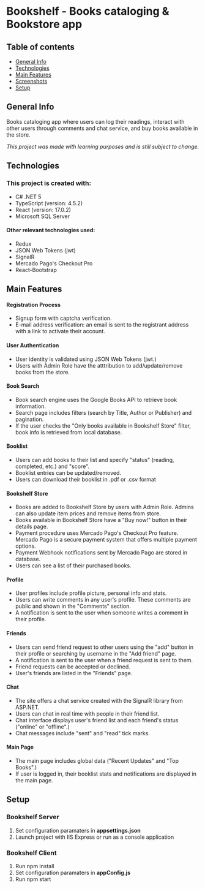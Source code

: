# Bookshelf - Books cataloging & Bookstore app

## Table of contents
* [General Info](#general-info)
* [Technologies](#technologies)
* [Main Features](#main-features)
* [Screenshots](https://github.com/ivan-svetlich/bookshelf/blob/main/screenshots/README.md)
* [Setup](#setup)

## General Info
Books cataloging app where users can log their readings, interact with other users through comments and chat service, and buy books available in the store.

*This project was made with learning purposes and is still subject to change.*

## Technologies
### This project is created with:
* C# .NET 5
* TypeScript (version: 4.5.2)
* React (version: 17.0.2)
* Microsoft SQL Server

#### Other relevant technologies used:
* Redux
* JSON Web Tokens (jwt)
* SignalR
* Mercado Pago's Checkout Pro
* React-Bootstrap

## Main Features
#### Registration Process
* Signup form with captcha verification.
* E-mail address verification: an email is sent to the registrant address with a link to activate their account.
#### User Authentication
* User identity is validated using JSON Web Tokens (jwt.)
* Users with Admin Role have the atttribution to add/update/remove books from the store.
#### Book Search
* Book search engine uses the Google Books API to retrieve book information.
* Search page includes filters (search by Title, Author or Publisher) and pagination.
* If the user checks the "Only books available in Bookshelf Store" filter, book info is retrieved from local database.
#### Booklist
* Users can add books to their list and specify "status" (reading, completed, etc.) and "score".
* Booklist entries can be updated/removed.
* Users can download their booklist in .pdf or .csv format
#### Bookshelf Store
* Books are added to Bookshelf Store by users with Admin Role. Admins can also update item prices and remove items from store.
* Books available in Bookshelf Store have a "Buy now!" button in their details page.
* Payment procedure uses Mercado Pago's Checkout Pro feature. Mercado Pago is a secure payment system that offers multiple payment options.
* Payment Webhook notifications sent by Mercado Pago are stored in database.
* Users can see a list of their purchased books.
#### Profile
* User profiles include profile picture, personal info and stats.
* Users can write comments in any user's profile. These comments are public and shown in the "Comments" section.
* A notification is sent to the user when someone writes a comment in their profile.
#### Friends
* Users can send friend request to other users using the "add" button in their profile or searching by username in the "Add friend" page.
* A notification is sent to the user when a friend request is sent to them.
* Friend requests can be accepted or declined.
* User's friends are listed in the "Friends" page.
#### Chat
* The site offers a chat service created with the SignalR library from ASP.NET.
* Users can chat in real time with people in their friend list.
* Chat interface displays user's friend list and each friend's status ("online" or "offline".)
* Chat messages include "sent" and "read" tick marks.
#### Main Page
* The main page includes global data ("Recent Updates" and "Top Books".)
* If user is logged in, their booklist stats and notifications are displayed in the main page.

## Setup
### Bookshelf Server
1. Set configuration paramaters in **appsettings.json**
2. Launch project with IIS Express or run as a console application
### Bookshelf Client
1. Run npm install
2. Set configuration paramaters in **appConfig.js**
3. Run npm start

